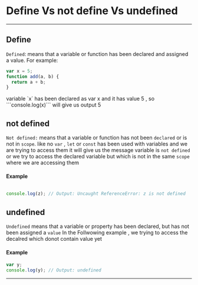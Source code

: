 
# Define Vs not define Vs  undefined 
---

<p>

## Define

`Defined`: means that a variable or function has been declared and assigned a value. For example:
</p>

```javascript
var x = 5;
function add(a, b) {
  return a + b;
}
```

<p>
variable  `x` has been declared as var x and it has value 5 , so ```console.log(x)```  will give us output 5

## not defined 
`Not defined:` means that a variable or function has not been `declared` or is not in `scope`.
 like no `var` , `let` or `const` has been used with variables and we are trying to access them 
it will give us the message variable is `not defined`
or
we try to access the declared variable but which is not in the same `scope` where we are accessing them

#### Example
</p>


```javascript

console.log(z); // Output: Uncaught ReferenceError: z is not defined
```

<p>

## undefined 

`Undefined` means that a variable or property has been declared, but has not been assigned a `value`
In the Follwowing example , we trying to access the decalred which donot contain value yet

#### Example
</p>

```javascript
var y;
console.log(y); // Output: undefined
```
---







